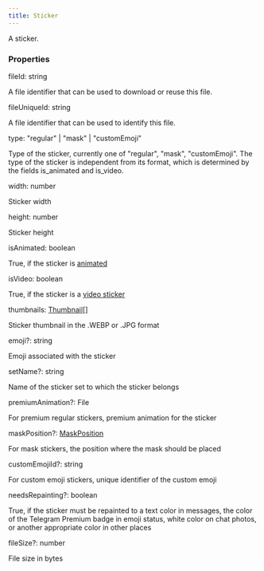 ```yaml
---
title: Sticker
---
```


A sticker.

### Properties

<div class="flex flex-col gap-3"><div><div class="flex gap-2"><div class="font-mono p" id="p_fileId" data-anchor><span class="font-bold">fileId</span><span class="opacity-50">:</span> <span>string</span></div></div><div class="pl-3"><div class="no-margin">

A file identifier that can be used to download or reuse this file.

</div></div></div><div><div class="flex gap-2"><div class="font-mono p" id="p_fileUniqueId" data-anchor><span class="font-bold">fileUniqueId</span><span class="opacity-50">:</span> <span>string</span></div></div><div class="pl-3"><div class="no-margin">

A file identifier that can be used to identify this file.

</div></div></div><div><div class="flex gap-2"><div class="font-mono p" id="p_type" data-anchor><span class="font-bold">type</span><span class="opacity-50">:</span> <span>&quot;regular&quot;</span> <span class="opacity-50">|</span> <span>&quot;mask&quot;</span> <span class="opacity-50">|</span> <span>&quot;customEmoji&quot;</span></div></div><div class="pl-3"><div class="no-margin">

Type of the sticker, currently one of "regular", "mask", "customEmoji". The type of the sticker is independent from its format, which is determined by the fields is_animated and is_video.

</div></div></div><div><div class="flex gap-2"><div class="font-mono p" id="p_width" data-anchor><span class="font-bold">width</span><span class="opacity-50">:</span> <span>number</span></div></div><div class="pl-3"><div class="no-margin">

Sticker width

</div></div></div><div><div class="flex gap-2"><div class="font-mono p" id="p_height" data-anchor><span class="font-bold">height</span><span class="opacity-50">:</span> <span>number</span></div></div><div class="pl-3"><div class="no-margin">

Sticker height

</div></div></div><div><div class="flex gap-2"><div class="font-mono p" id="p_isAnimated" data-anchor><span class="font-bold">isAnimated</span><span class="opacity-50">:</span> <span>boolean</span></div></div><div class="pl-3"><div class="no-margin">

True, if the sticker is [animated](https://telegram.org/blog/animated-stickers)

</div></div></div><div><div class="flex gap-2"><div class="font-mono p" id="p_isVideo" data-anchor><span class="font-bold">isVideo</span><span class="opacity-50">:</span> <span>boolean</span></div></div><div class="pl-3"><div class="no-margin">

True, if the sticker is a [video sticker](https://telegram.org/blog/video-stickers-better-reactions)

</div></div></div><div><div class="flex gap-2"><div class="font-mono p" id="p_thumbnails" data-anchor><span class="font-bold">thumbnails</span><span class="opacity-50">:</span> <a href="/gh/types/thumbnail"  >Thumbnail</a><span class="opacity-50">[]</span></div></div><div class="pl-3"><div class="no-margin">

Sticker thumbnail in the .WEBP or .JPG format

</div></div></div><div><div class="flex gap-2"><div class="font-mono p" id="p_emoji" data-anchor><span class="font-bold">emoji</span><span class="opacity-50"><span title="Optional" class="cursor-help">?</span>:</span> <span>string</span></div></div><div class="pl-3"><div class="no-margin">

Emoji associated with the sticker

</div></div></div><div><div class="flex gap-2"><div class="font-mono p" id="p_setName" data-anchor><span class="font-bold">setName</span><span class="opacity-50"><span title="Optional" class="cursor-help">?</span>:</span> <span>string</span></div></div><div class="pl-3"><div class="no-margin">

Name of the sticker set to which the sticker belongs

</div></div></div><div><div class="flex gap-2"><div class="font-mono p" id="p_premiumAnimation" data-anchor><span class="font-bold">premiumAnimation</span><span class="opacity-50"><span title="Optional" class="cursor-help">?</span>:</span> <span href="/">File</span></div></div><div class="pl-3"><div class="no-margin">

For premium regular stickers, premium animation for the sticker

</div></div></div><div><div class="flex gap-2"><div class="font-mono p" id="p_maskPosition" data-anchor><span class="font-bold">maskPosition</span><span class="opacity-50"><span title="Optional" class="cursor-help">?</span>:</span> <a href="/gh/types/maskposition"  >MaskPosition</a></div></div><div class="pl-3"><div class="no-margin">

For mask stickers, the position where the mask should be placed

</div></div></div><div><div class="flex gap-2"><div class="font-mono p" id="p_customEmojiId" data-anchor><span class="font-bold">customEmojiId</span><span class="opacity-50"><span title="Optional" class="cursor-help">?</span>:</span> <span>string</span></div></div><div class="pl-3"><div class="no-margin">

For custom emoji stickers, unique identifier of the custom emoji

</div></div></div><div><div class="flex gap-2"><div class="font-mono p" id="p_needsRepainting" data-anchor><span class="font-bold">needsRepainting</span><span class="opacity-50"><span title="Optional" class="cursor-help">?</span>:</span> <span>boolean</span></div></div><div class="pl-3"><div class="no-margin">

True, if the sticker must be repainted to a text color in messages, the color of the Telegram Premium badge in emoji status, white color on chat photos, or another appropriate color in other places

</div></div></div><div><div class="flex gap-2"><div class="font-mono p" id="p_fileSize" data-anchor><span class="font-bold">fileSize</span><span class="opacity-50"><span title="Optional" class="cursor-help">?</span>:</span> <span>number</span></div></div><div class="pl-3"><div class="no-margin">

File size in bytes

</div></div></div></div>

